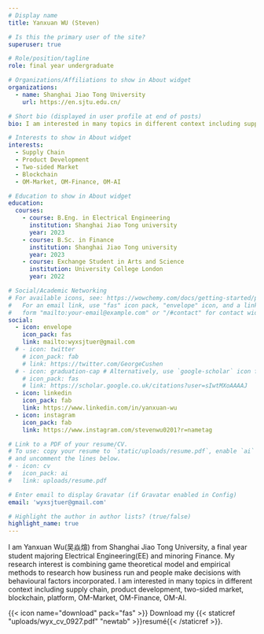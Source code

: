 ```yaml
---
# Display name
title: Yanxuan WU (Steven)

# Is this the primary user of the site?
superuser: true

# Role/position/tagline
role: final year undergraduate

# Organizations/Affiliations to show in About widget
organizations:
  - name: Shanghai Jiao Tong University
    url: https://en.sjtu.edu.cn/

# Short bio (displayed in user profile at end of posts)
bio: I am interested in many topics in different context including supply chain, product development, two-sided market, blockchain, platform, OM-Market, OM-Finance, OM-AI.

# Interests to show in About widget
interests:
  - Supply Chain
  - Product Development
  - Two-sided Market
  - Blockchain
  - OM-Market, OM-Finance, OM-AI

# Education to show in About widget
education:
  courses:
    - course: B.Eng. in Electrical Engineering
      institution: Shanghai Jiao Tong university
      year: 2023
    - course: B.Sc. in Finance
      institution: Shanghai Jiao Tong university
      year: 2023
    - course: Exchange Student in Arts and Science
      institution: University College London
      year: 2022

# Social/Academic Networking
# For available icons, see: https://wowchemy.com/docs/getting-started/page-builder/#icons
#   For an email link, use "fas" icon pack, "envelope" icon, and a link in the
#   form "mailto:your-email@example.com" or "/#contact" for contact widget.
social:
  - icon: envelope
    icon_pack: fas
    link: mailto:wyxsjtuer@gmail.com
  # - icon: twitter
    # icon_pack: fab
    # link: https://twitter.com/GeorgeCushen
  # - icon: graduation-cap # Alternatively, use `google-scholar` icon from `ai` icon pack
    # icon_pack: fas
    # link: https://scholar.google.co.uk/citations?user=sIwtMXoAAAAJ
  - icon: linkedin
    icon_pack: fab
    link: https://www.linkedin.com/in/yanxuan-wu
  - icon: instagram
    icon_pack: fab
    link: https://www.instagram.com/stevenwu0201?r=nametag

# Link to a PDF of your resume/CV.
# To use: copy your resume to `static/uploads/resume.pdf`, enable `ai` icons in `params.toml`,
# and uncomment the lines below.
# - icon: cv
#   icon_pack: ai
#   link: uploads/resume.pdf

# Enter email to display Gravatar (if Gravatar enabled in Config)
email: 'wyxsjtuer@gmail.com'

# Highlight the author in author lists? (true/false)
highlight_name: true
---
```


I am Yanxuan Wu(吴焱煊) from Shanghai Jiao Tong University, a final year student majoring Electrical Engineering(EE) and minoring Finance. My research interest is combining game theoretical model and empirical methods to research how business run and people make decisions with behavioural factors incorporated. I am interested in many topics in different context including supply chain, product development, two-sided market, blockchain, platform, OM-Market, OM-Finance, OM-AI.

{{< icon name="download" pack="fas" >}} Download my {{< staticref "uploads/wyx_cv_0927.pdf" "newtab" >}}resumé{{< /staticref >}}.
